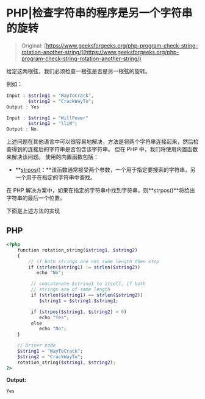 # PHP|检查字符串的程序是另一个字符串的旋转

> Original: [https://www.geeksforgeeks.org/php-program-check-string-rotation-another-string/](https://www.geeksforgeeks.org/php-program-check-string-rotation-another-string/)

给定这两根弦，我们必须检查一根弦是否是另一根弦的旋转。

例如：

```php
Input : $string1 = "WayToCrack",
        $string2 = "CrackWayTo";
Output : Yes

Input : $string1 = "WillPower" 
        $string2 = "lliW";
Output : No.

```

上述问题在其他语言中可以很容易地解决，方法是将两个字符串连接起来，然后检查得到的连接后的字符串是否包含该字符串。 但在 PHP 中，我们将使用内置函数来解决该问题。 使用的内置函数包括：

*   **[strpos()](https://www.geeksforgeeks.org/php-strpos-stripos-functions/)：**该函数通常接受两个参数，一个用于指定要搜索的字符串，另一个用于在指定的字符串中查找。

在 PHP 解决方案中，如果在指定的字符串中找到字符串，则**strpos()**将给出字符串的最后一个位置。

下面是上述方法的实现

## PHP

```php
<?php
    function rotation_string($string1, $string2)
    {
        // if both strings are not same length then stop
        if (strlen($string1) != strlen($string2))
           echo "No";

         // concatenate $string1 to itself, if both
         // strings are of same length
         if (strlen($string1) == strlen($string2))
            $string1 = $string1.$string1;

         if (strpos($string1, $string2) > 0)
            echo "Yes";
         else 
            echo "No";
    }

    // Driver code
    $string1 = "WayToCrack";
    $string2 = "CrackWayTo";        
    rotation_string($string1, $string2);
?>
```

**Output:**

```php
Yes

```